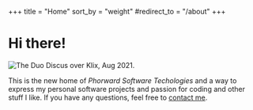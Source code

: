 +++
title = "Home"
sort_by = "weight"
#redirect_to = "/about"
+++

# Hi there!

<img src="/duo-2021.jpg" title="The Duo Discus over Klix, Aug 2021.">

This is the new home of *Phorward Software Techologies* and a way to express my personal software projects and passion for coding and other stuff I like.
If you have any questions, feel free to <a href="/contact">contact me</a>.
